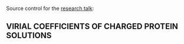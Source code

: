Source control for the [research talk](http://thoppe.github.io/macrocharge_presentation):

## VIRIAL COEFFICIENTS OF CHARGED PROTEIN SOLUTIONS

